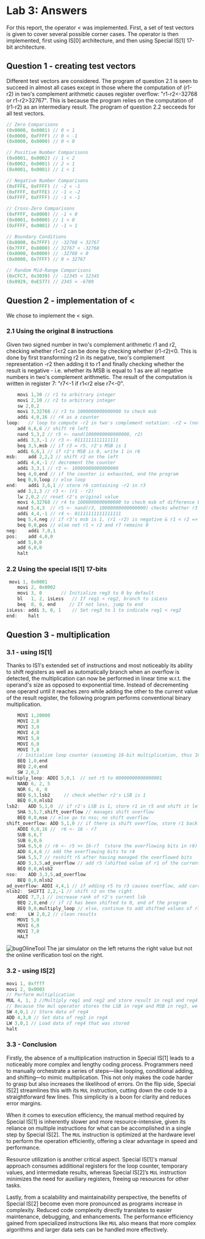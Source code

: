 # Lab 3: Answers
For this report, the operator $<$ was implemented. First, a set of test vectors is given to cover several possible corner cases. The operator is then implemented, first using IS[0] architecture, and then using Special IS[1] 17-bit architecture.
## Question 1 - creating test vectors
Different test vectors are considered. The program of question 2.1 is seen to succeed in almost all cases except in those where the computation of (r1-r2) in two's complement arithmetic causes register overflow: "r1-r2<-32768 or r1-r2>32767". This is because the program relies on the computation of (r1-r2) as an intermediary result.
The program of question 2.2 secceeds for all test vectors.

```java
// Zero Comparisons
(0x0000, 0x0001) // 0 < 1
(0x0000, 0xFFFF) // 0 < -1
(0x0000, 0x0000) // 0 < 0

// Positive Number Comparisons
(0x0001, 0x0002) // 1 < 2
(0x0002, 0x0001) // 2 < 1
(0x0001, 0x0001) // 1 < 1

// Negative Number Comparisons
(0xFFFE, 0xFFFF) // -2 < -1
(0xFFFF, 0xFFFE) // -1 < -2
(0xFFFF, 0xFFFF) // -1 < -1

// Cross-Zero Comparisons
(0xFFFF, 0x0000) // -1 < 0
(0x0001, 0x0000) // 1 < 0
(0xFFFF, 0x0001) // -1 < 1

// Boundary Conditions
(0x8000, 0x7FFF) // -32768 < 32767
(0x7FFF, 0x8000) // 32767 < -32768
(0x8000, 0x0000) // -32768 < 0
(0x0000, 0x7FFF) // 0 < 32767

// Random Mid-Range Comparisons
(0xCFC7, 0x3039) // -12345 < 12345
(0x0929, 0xE577) // 2345 < -6789

```

## Question 2 - implementation of $<$

We chose to implement the $<$ sign.
### 2.1 Using the original 8 instructions

Given two signed number in two's complement arithmetic r1 and r2, checking whether r1<r2 can be done by checking whether (r1-r2)<0. This is done by first transforming r2 in its negative, two's complement representation -r2 then adding it to r1 and finally checking whether the result is negative - i.e. whether its MSB is equal to 1 as are all negative numbers in two's complement arithmetic. The result of the computation is written in register 7: "r7<-1 if r1<r2 else r7<-0".

```java
	movi 1,30 // r1 to arbitrary integer
	movi 2,10 // r2 to arbitrary integer
	sw 2,0,2
	movi 3,32768 // r3 to 1000000000000000 to check msb
	addi 4,0,16 // r4 as a counter
loop:	// loop to compute -r2 in two's complement notation: -r2 = (not r2)+1, stores it in r6
	add 6,6,6 // shift r6 left
	nand 5,3,2 // r5 <- nand(1000000000000000, r2)
	addi 3,3,-1 // r3 <- 0111111111111111
	beq 3,5,msb // if r3 = r5, r2's MSB is 1 
	addi 6,6,1 // if r2's MSB is 0, write 1 in r6
msb:	add 2,2,2 // shift r2 on the left
	addi 4,4,-1 // decrement the counter
	addi 3,3,1 // r3 <- 10000000000000000
	beq 4,0,end // if the counter is exhausted, end the program
	beq 0,0,loop // else loop
end:	addi 3,6,1 // store r6 containing -r2 in r3
	add 3,1,3 // r3 <- (r1 - r2)
	lw 2,0,2 // reset r2's original value
	movi 4,32768 // r4 to 1000000000000000 to check msb of difference btw r1 & r2
	nand 5,4,3  // r5 <- nand(r3, 10000000000000000) checks whether r3's msb is 1
	addi 4,4,-1 // r4 <- 01111111111111111
	beq 5,4,neg // if r3's msb is 1, (r1 -r2) is negative & r1 < r2 => r7 <- 1
	beq 0,0,pos // else not r1 < r2 and r7 remains 0
neg:	addi 7,0,1
pos:	add 4,0,0
	add 5,0,0
	add 6,0,0
	halt
```

### 2.2 Using the special IS[1] 17-bits

```java
 movi 1, 0x0001
    movi 2, 0x0002
    movi 3, 0       // Initialize reg3 to 0 by default
    bl   1, 2, isLess   // If reg1 < reg2, branch to isLess
    beq  0, 0, end     // If not less, jump to end
isLess:	addi 3, 0, 1    // Set reg3 to 1 to indicate reg1 < reg2
end:	halt
```

## Question 3 - multiplication
### 3.1 - using IS[1]
Thanks to IS1's extended set of instructions and most noticeably its ability to shift registers as well as automatically branch when an overflow is detected, the multiplication can now be performed in linear time w.r.t. the operand's size as opposed to exponential time. Instead of decrementing one operand until it reaches zero while adding the other to the current value of the result register, the following program performs conventional binary multiplication.

```java
	MOVI 1,20000
	MOVI 2,8
 	MOVI 3,0
	MOVI 4,0
	MOVI 5,0
	MOVI 6,0
	MOVI 7,0
    // Initialize loop counter (assuming 16-bit multiplication, thus 16 iterations)
	BEQ 1,0,end
	BEQ 2,0,end
	SW 2,0,2
multiply_loop: ADDI 5,0,1  // set r5 to 00000000000000001
	NAND 6, 2, 5 
 	NOR 6, 6, 0 		
	BEQ 6,5,lsb2	 // check whether r2's LSB is 1	
	BEQ 0,0,nlsb2
lsb2:	ADD 5,1,0  // if r2's LSB is 1, store r1 in r5 and shift it left by the rank of r2's current lsb (0 -> 15)
	SHA 5,5,7,shift_overflow // manages shift overflow
	BEQ 0,0,nso // else go to nso; no shift overflow
shift_overflow: ADD 5,1,0 // if there is shift overflow, store r1 back in r5
	ADDI 6,0,16 //  r6 <- 16 - r7
	SUB 6,6,7
	SUB 6,0,6
	SHA 6,5,6 // r6 <- r5 >> 16-r7  (store the overflowing bits in r6) 
	ADD 4,4,6 // add the overflowing bits to r4
	SHA 5,5,7 // reshift r5 after having managed the overflowed bits
	ADD 3,3,5,ad_overflow // add r5 (shifted value of r1 of the current r2's LSB rank) to r3  
	BEQ 0,0,nlsb2
nso:	ADD 3,3,5,ad_overflow 
	BEQ 0,0,nlsb2
ad_overflow: ADDI 4,4,1 // if adding r5 to r3 causes overflow, add carry to r4
nlsb2:	SHIFTI 2,2,-1 // shift r2 on the right
	ADDI 7,7,1 // increase rank of r2's current lsb
   	BEQ 2,0,end // if r2 has been shifted to 0, end of the program
	BEQ 0,0,multiply_loop // else, continue to add shifted values of r1 to r3
end: 	LW 2,0,2 // clean results
	MOVI 5,0
	MOVI 6,0
	MOVI 7,0
	HALT
```

![bugOlineTool](https://github.com/TortueSagace/microwonders/assets/99293212/d680fc29-747e-4018-a931-a534543146aa )
The jar simulator on the left returns the right value but not the online verification tool on the right.



### 3.2 - using IS[2]
```java
movi 1, 0xffff
movi 2, 0x0003
// Perform multiplication
MUL 4, 1, 2 //Multiply reg1 and reg2 and store result in reg3 and reg4
// Because the mul operator stores the LSB in reg4 and MSB in reg3, we need to switch the content of the two registers
SW 4,0,1 // Store data of reg4
ADD 4,3,0 // Set data of reg3 in reg4
LW 3,0,1 // Load data of reg4 that was stored
halt
```
### 3.3 - Conclusion

Firstly, the absence of a multiplication instruction in Special IS[1] leads to a noticeably more complex and lengthy coding process. Programmers need to manually orchestrate a series of steps—like looping, conditional adding, and shifting—to mimic multiplication. This not only makes the code harder to grasp but also increases the likelihood of errors. On the flip side, Special IS[2] streamlines this with its `MUL` instruction, cutting down the code to a straightforward few lines. This simplicity is a boon for clarity and reduces error margins.

When it comes to execution efficiency, the manual method required by Special IS[1] is inherently slower and more resource-intensive, given its reliance on multiple instructions for what can be accomplished in a single step by Special IS[2]. The `MUL` instruction is optimized at the hardware level to perform the operation efficiently, offering a clear advantage in speed and performance.

Resource utilization is another critical aspect. Special IS[1]'s manual approach consumes additional registers for the loop counter, temporary values, and intermediate results, whereas Special IS[2]’s `MUL` instruction minimizes the need for auxiliary registers, freeing up resources for other tasks.

Lastly, from a scalability and maintainability perspective, the benefits of Special IS[2] become even more pronounced as programs increase in complexity. Reduced code complexity directly translates to easier maintenance, debugging, and enhancements. The performance efficiency gained from specialized instructions like `MUL` also means that more complex algorithms and larger data sets can be handled more effectively.
